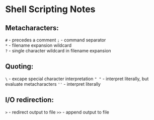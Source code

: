 # Shell Scripting Notes

Metacharacters:
---------------  
`#` - precedes a comment
`;` - command separator  
`*` - filename expansion wildcard  
`?` - single character wildcard in filename expansion  

Quoting:
--------
`\` - excape special character interpretation
`" "` - interpret literally, but evaluate metacharacters
`''` - interpret literally

I/O redirection:
----------------
`>` - redirect output to file
`>>` - append output to file